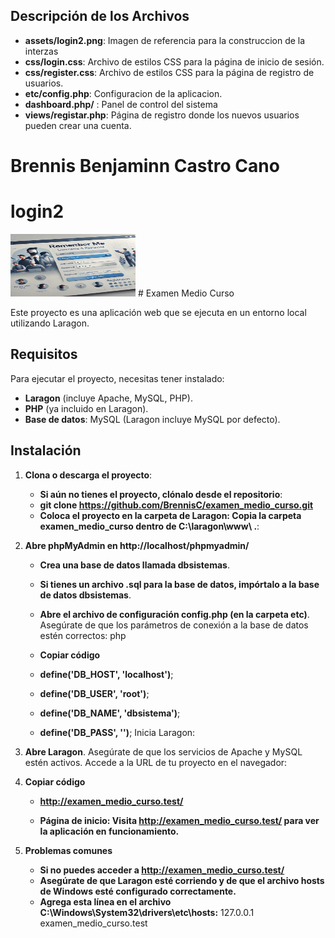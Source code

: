 ## Descripción de los Archivos

- **assets/login2.png**: Imagen de referencia para la construccion de la interzas
- **css/login.css**: Archivo de estilos CSS para la página de inicio de sesión.
- **css/register.css**: Archivo de estilos CSS para la página de registro de usuarios.
- **etc/config.php**: Configuracion de la aplicacion.
- **dashboard.php/** : Panel de control del sistema
- **views/registar.php**: Página de registro donde los nuevos usuarios pueden crear una cuenta.

# Brennis Benjaminn Castro Cano

# login2

<img src="./img/login2.png" alt="Texto alternativo" width="200" height="100">
# Examen Medio Curso

Este proyecto es una aplicación web que se ejecuta en un entorno local utilizando Laragon.

## Requisitos

Para ejecutar el proyecto, necesitas tener instalado:

- **Laragon** (incluye Apache, MySQL, PHP).
- **PHP** (ya incluido en Laragon).
- **Base de datos**: MySQL (Laragon incluye MySQL por defecto).

## Instalación

1. **Clona o descarga el proyecto**:

   - **Si aún no tienes el proyecto, clónalo desde el repositorio**:
   - **git clone https://github.com/BrennisC/examen_medio_curso.git**
   - **Coloca el proyecto en la carpeta de Laragon: Copia la carpeta examen_medio_curso dentro de C:\laragon\www\ .**:

2. **Abre phpMyAdmin en http://localhost/phpmyadmin/**

   - **Crea una base de datos llamada dbsistemas**.
   - **Si tienes un archivo .sql para la base de datos, impórtalo a la base de datos dbsistemas**.

   - **Abre el archivo de configuración config.php (en la carpeta etc)**.
     Asegúrate de que los parámetros de conexión a la base de datos estén correctos:
     php
   - **Copiar código**
   - **define('DB_HOST', 'localhost')**;
   - **define('DB_USER', 'root')**;
   - **define('DB_NAME', 'dbsistema')**;
   - **define('DB_PASS', '')**;
     Inicia Laragon:

3. **Abre Laragon**.
   Asegúrate de que los servicios de Apache y MySQL estén activos.
   Accede a la URL de tu proyecto en el navegador:

4. **Copiar código**

   - **http://examen_medio_curso.test/**

   - **Página de inicio: Visita http://examen_medio_curso.test/ para ver la aplicación en funcionamiento.**

5. **Problemas comunes**

   - **Si no puedes acceder a http://examen_medio_curso.test/**
   - **Asegúrate de que Laragon esté corriendo y de que el archivo hosts de Windows esté configurado correctamente.**
   - **Agrega esta línea en el archivo C:\Windows\System32\drivers\etc\hosts:**
     127.0.0.1 examen_medio_curso.test
